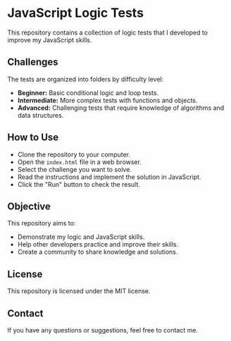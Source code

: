 # JavaScript Logic Tests

This repository contains a collection of logic tests that I developed to improve my JavaScript skills.

## Challenges

The tests are organized into folders by difficulty level:

* **Beginner:** Basic conditional logic and loop tests.
* **Intermediate:** More complex tests with functions and objects.
* **Advanced:** Challenging tests that require knowledge of algorithms and data structures.

## How to Use

* Clone the repository to your computer.
* Open the `index.html` file in a web browser.
* Select the challenge you want to solve.
* Read the instructions and implement the solution in JavaScript.
* Click the "Run" button to check the result.

## Objective

This repository aims to:

* Demonstrate my logic and JavaScript skills.
* Help other developers practice and improve their skills.
* Create a community to share knowledge and solutions.

## License

This repository is licensed under the MIT license.

## Contact

If you have any questions or suggestions, feel free to contact me.
